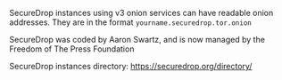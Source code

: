 SecureDrop instances using v3 onion services can have readable onion addresses.
They are in the format `yourname.securedrop.tor.onion`

SecureDrop was coded by Aaron Swartz, and is now managed by the Freedom of The Press Foundation

SecureDrop instances directory: https://securedrop.org/directory/